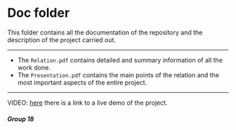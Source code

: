 # Doc folder

This folder contains all the documentation of the repository and the description of the project carried out.
___
* The ```Relation.pdf``` contains detailed and summary information of all the work done.
* The ```Presentation.pdf``` contains the main points of the relation and the most important aspects of the entire project.
___
VIDEO: [here](https://drive.google.com/file/d/1FXYSTx-pfAvtQPUK7u_ytVok0khOsCIv/view?usp=sharing) there is a link to a live demo of the project.

##### Group 18
